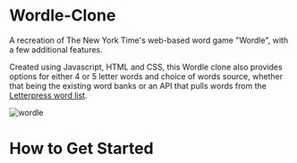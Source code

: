 # Wordle-Clone
A recreation of The New York Time's web-based word game "Wordle", with a few additional features.

Created using Javascript, HTML and CSS, this Wordle clone also provides options for either 4 or 5 letter words and choice of words source, whether that being the existing word banks or an API that pulls words from the [Letterpress word list](https://github.com/lorenbrichter/Words).

![wordle](https://user-images.githubusercontent.com/34701993/188786005-cc8530bb-1be9-457a-8774-9d499a6f965a.png)

# How to Get Started
